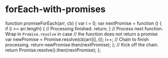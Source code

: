 # forEach-with-promises
 
function promiseForEach(arr, cb) {
 var i = 0;
 var nextPromise = function () {
 if (i >= arr.length) {
 // Processing finished.
 return;
 }
 // Process next function. Wrap in `Promise.resolve` in case
 // the function does not return a promise
 var newPromise = Promise.resolve(cb(arr[i], i));
 i++;
 // Chain to finish processing.
 return newPromise.then(nextPromise);
 };
 // Kick off the chain.
 return Promise.resolve().then(nextPromise);
};
